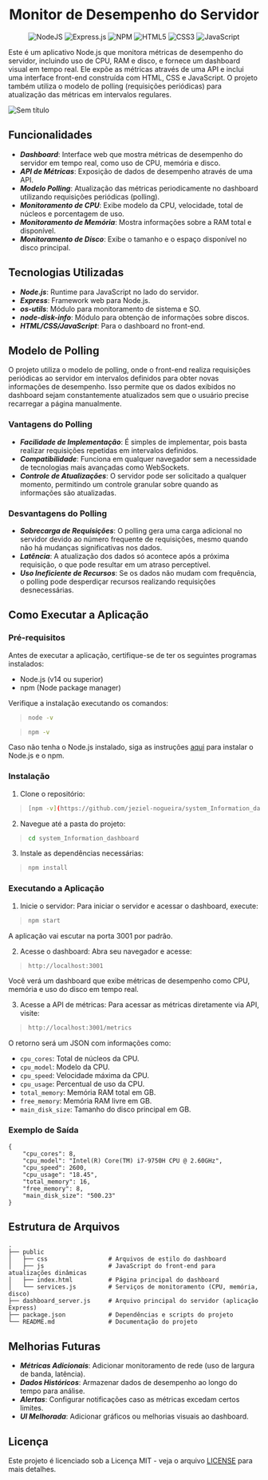 
<h1 align="center">Monitor de Desempenho do Servidor</h1>

<p align="center">
  <img src="https://img.shields.io/badge/node.js-6DA55F?style=for-the-badge&logo=node.js&logoColor=white" alt="NodeJS">
  <img src="https://img.shields.io/badge/express.js-%23404d59.svg?style=for-the-badge&logo=express&logoColor=%2361DAFB" alt="Express.js">
  <img src="https://img.shields.io/badge/NPM-%23CB3837.svg?style=for-the-badge&logo=npm&logoColor=white" alt="NPM">
  <img src="https://img.shields.io/badge/html5-%23E34F26.svg?style=for-the-badge&logo=html5&logoColor=white" alt="HTML5">
  <img src="https://img.shields.io/badge/css3-%231572B6.svg?style=for-the-badge&logo=css3&logoColor=white" alt="CSS3">
  <img src="https://img.shields.io/badge/javascript-%23323330.svg?style=for-the-badge&logo=javascript&logoColor=%23F7DF1E" alt="JavaScript">
</p>


Este é um aplicativo Node.js que monitora métricas de desempenho do servidor, incluindo uso de CPU, RAM e disco, e fornece um dashboard visual em tempo real. Ele expõe as métricas através de uma API e inclui uma interface front-end construída com HTML, CSS e JavaScript. O projeto também utiliza o modelo de polling (requisições periódicas) para atualização das métricas em intervalos regulares.

![Sem título](https://github.com/user-attachments/assets/42bb7b46-daa1-44ce-856c-b79ce46a0778)

## Funcionalidades
 + ***Dashboard***: Interface web que mostra métricas de desempenho do servidor em tempo real, como uso de CPU, memória e disco.
 + ***API de Métricas***: Exposição de dados de desempenho através de uma API.
 + ***Modelo Polling***: Atualização das métricas periodicamente no dashboard utilizando requisições periódicas (polling).
 + ***Monitoramento de CPU***: Exibe modelo da CPU, velocidade, total de núcleos e porcentagem de uso.
 + ***Monitoramento de Memória***: Mostra informações sobre a RAM total e disponível.
 + ***Monitoramento de Disco***: Exibe o tamanho e o espaço disponível no disco principal.

## Tecnologias Utilizadas
 + ***Node.js***: Runtime para JavaScript no lado do servidor.
 + ***Express***: Framework web para Node.js.
 + ***os-utils***: Módulo para monitoramento de sistema e SO.
 + ***node-disk-info***: Módulo para obtenção de informações sobre discos.
 + ***HTML/CSS/JavaScript***: Para o dashboard no front-end.

## Modelo de Polling
O projeto utiliza o modelo de polling, onde o front-end realiza requisições periódicas ao servidor em intervalos definidos para obter novas informações de desempenho. Isso permite que os dados exibidos no dashboard sejam constantemente atualizados sem que o usuário precise recarregar a página manualmente.

### Vantagens do Polling
 + ***Facilidade de Implementação***: É simples de implementar, pois basta realizar requisições repetidas em intervalos definidos.
 + ***Compatibilidade***: Funciona em qualquer navegador sem a necessidade de tecnologias mais avançadas como WebSockets.
 + ***Controle de Atualizações***: O servidor pode ser solicitado a qualquer momento, permitindo um controle granular sobre quando as informações são atualizadas.

### Desvantagens do Polling
 + ***Sobrecarga de Requisições***: O polling gera uma carga adicional no servidor devido ao número frequente de requisições, mesmo quando não há mudanças significativas nos dados.
 + ***Latência***: A atualização dos dados só acontece após a próxima requisição, o que pode resultar em um atraso perceptível.
 + ***Uso Ineficiente de Recursos***: Se os dados não mudam com frequência, o polling pode desperdiçar recursos realizando requisições desnecessárias.

## Como Executar a Aplicação
### Pré-requisitos
Antes de executar a aplicação, certifique-se de ter os seguintes programas instalados:
 + Node.js (v14 ou superior)
 + npm (Node package manager)
   
Verifique a instalação executando os comandos:
>    ```bash
>    node -v

>    ```bash
>    npm -v
Caso não tenha o Node.js instalado, siga as instruções [aqui](https://docs.npmjs.com/downloading-and-installing-node-js-and-npm) para instalar o Node.js e o npm.

### Instalação
 1. Clone o repositório:
>    ```bash
>    [npm -v](https://github.com/jeziel-nogueira/system_Information_dashboard.git)
 2. Navegue até a pasta do projeto:
>    ```bash
>    cd system_Information_dashboard
 3. Instale as dependências necessárias:
>    ```bash
>    npm install
### Executando a Aplicação
  1. Inicie o servidor:
  Para iniciar o servidor e acessar o dashboard, execute:
>    ```bash
>    npm start
  A aplicação vai escutar na porta 3001 por padrão.
  
  2. Acesse o dashboard:
  Abra seu navegador e acesse:
>    ```bash
>    http://localhost:3001
  Você verá um dashboard que exibe métricas de desempenho como CPU, memória e uso do disco em tempo real.
  
  3. Acesse a API de métricas:
  Para acessar as métricas diretamente via API, visite:
>    ```bash
>    http://localhost:3001/metrics
  O retorno será um JSON com informações como:
  + ```cpu_cores```: Total de núcleos da CPU.
  + ```cpu_model```: Modelo da CPU.
  + ```cpu_speed```: Velocidade máxima da CPU.
  + ```cpu_usage```: Percentual de uso da CPU.
  + ```total_memory```: Memória RAM total em GB.
  + ```free_memory```: Memória RAM livre em GB.
  + ```main_disk_size```: Tamanho do disco principal em GB.
  
### Exemplo de Saída
```
{
    "cpu_cores": 8,
    "cpu_model": "Intel(R) Core(TM) i7-9750H CPU @ 2.60GHz",
    "cpu_speed": 2600,
    "cpu_usage": "18.45",
    "total_memory": 16,
    "free_memory": 8,
    "main_disk_size": "500.23"
}
```

## Estrutura de Arquivos
```
.
├── public
│   ├── css                 # Arquivos de estilo do dashboard
│   ├── js                  # JavaScript do front-end para atualizações dinâmicas
│   ├── index.html          # Página principal do dashboard
│   └── services.js         # Serviços de monitoramento (CPU, memória, disco)
├── dashboard_server.js     # Arquivo principal do servidor (aplicação Express)
├── package.json            # Dependências e scripts do projeto
└── README.md               # Documentação do projeto
```

## Melhorias Futuras
 + ***Métricas Adicionais***: Adicionar monitoramento de rede (uso de largura de banda, latência).
 + ***Dados Históricos***: Armazenar dados de desempenho ao longo do tempo para análise.
 + ***Alertas***: Configurar notificações caso as métricas excedam certos limites.
 + ***UI Melhorada***: Adicionar gráficos ou melhorias visuais ao dashboard.

## Licença
Este projeto é licenciado sob a Licença MIT - veja o arquivo [LICENSE](https://opensource.org/licenses/MIT) para mais detalhes.
